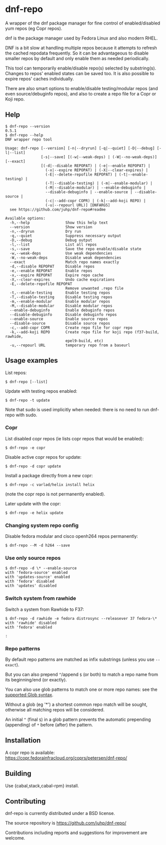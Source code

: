 # dnf-repo

A wrapper of the dnf package manager for fine control of
enabled/disabled yum repos (eg Copr repos).

dnf is the package manager used by Fedora Linux and also modern RHEL.

DNF is a bit slow at handling multiple repos because it attempts
to refresh the cached repodata frequently. So it can be advantageous
to disable smaller repos by default and only enable them as needed
periodically.

This tool can temporarily enable/disable repo(s) selected by substring(s).
Changes to repos' enabled states can be saved too.
It is also possible to expire repos' caches individually.

There are also smart options to enable/disable testing/modular repos
(and even source/debuginfo repos),
and also to create a repo file for a Copr or Koji repo.

## Help

```shellsession
$ dnf-repo --version
0.5.1
$ dnf-repo --help
DNF wrapper repo tool

Usage: dnf-repo [--version] [-n|--dryrun] [-q|--quiet] [-D|--debug] [-l|--list]
                [-s|--save] [(-w|--weak-deps) | (-W|--no-weak-deps)] [--exact]
                [(-d|--disable REPOPAT) | (-e|--enable REPOPAT) |
                  (-x|--expire REPOPAT) | (-X|--clear-expires) |
                  (-E|--delete-repofile REPOPAT) | (-t|--enable-testing) |
                  (-T|--disable-testing) | (-m|--enable-modular) |
                  (-M|--disable-modular) | --enable-debuginfo |
                  --disable-debuginfo | --enable-source | --disable-source |
                  (-c|--add-copr COPR) | (-k|--add-koji REPO) |
                  (-u|--repourl URL)] [DNFARGS]
  see https://github.com/juhp/dnf-repo#readme

Available options:
  -h,--help                Show this help text
  --version                Show version
  -n,--dryrun              Dry run
  -q,--quiet               Suppress necessary output
  -D,--debug               Debug output
  -l,--list                List all repos
  -s,--save                Save the repo enable/disable state
  -w,--weak-deps           Use weak dependencies
  -W,--no-weak-deps        Disable weak dependencies
  --exact                  Match repo names exactly
  -d,--disable REPOPAT     Disable repos
  -e,--enable REPOPAT      Enable repos
  -x,--expire REPOPAT      Expire repo cache
  -X,--clear-expires       Undo cache expirations
  -E,--delete-repofile REPOPAT
                           Remove unwanted .repo file
  -t,--enable-testing      Enable testing repos
  -T,--disable-testing     Disable testing repos
  -m,--enable-modular      Enable modular repos
  -M,--disable-modular     Disable modular repos
  --enable-debuginfo       Enable debuginfo repos
  --disable-debuginfo      Disable debuginfo repos
  --enable-source          Enable source repos
  --disable-source         Disable source repos
  -c,--add-copr COPR       Create repo file for copr repo
  -k,--add-koji REPO       Create repo file for koji repo (f37-build, rawhide,
                           epel9-build, etc)
  -u,--repourl URL         temporary repo from a baseurl
```

## Usage examples
List repos:
```shellsession
$ dnf-repo [--list]
```

Update with testing repos enabled:
```shellsession
$ dnf-repo -t update
```

Note that sudo is used implicitly when needed:
there is no need to run dnf-repo with sudo.

### Copr
List disabled copr repos (ie lists copr repos that would be enabled):
```shellsession
$ dnf-repo -e copr
```

Disable active copr repos for update:
```shellsession
$ dnf-repo -d copr update
```

Install a package directly from a new copr:
```shellsession
$ dnf-repo -c varlad/helix install helix
```
(note the copr repo is not permanently enabled).

Later update with the copr:
```shellsession
$ dnf-repo -e helix update
```

### Changing system repo config
Disable fedora modular and cisco openh264 repos permanently:
```shellsession
$ dnf-repo --M -d h264 --save
```

### Use only source repos
```shellsession
$ dnf-repo -d \* --enable-source
with 'fedora-source' enabled
with 'updates-source' enabled
with 'fedora' disabled
with 'updates' disabled
```

### Switch system from rawhide
Switch a system from Rawhide to F37:
```shellsession
$ dnf-repo -d rawhide -e fedora distrosync --releasever 37 fedora-\*
with 'rawhide' disabled
with 'fedora' enabled

:
```

### Repo patterns
By default repo patterns are matched as infix substrings
(unless you use `--exact`).

But you can also prepend `^`/append `$` (or both) to match a repo name
from its beginning/end (or exactly).

You can also use glob patterns to match one or more repo names:
see the [supported Glob syntax](https://hackage.haskell.org/package/Glob/docs/System-FilePath-Glob.html#v:compile).

Without a glob (eg '*') a shortest common repo match will be sought,
otherwise all matching repos will be considered.

An initial `^` (final `$`) in a glob pattern prevents
the automatic prepending (appending) of `*` before (after) the pattern.

## Installation
A copr repo is available:
<https://copr.fedorainfracloud.org/coprs/petersen/dnf-repo/>

## Building
Use {cabal,stack,cabal-rpm} install.

## Contributing
dnf-repo is currently distributed under a BSD license.

The source repository is https://github.com/juhp/dnf-repo/

Contributions including reports and suggestions for improvement are welcome.
